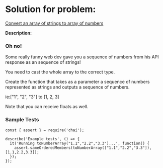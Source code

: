 # Solution for problem:

[Convert an array of strings to array of numbers](https://www.codewars.com/kata/5783d8f3202c0e486c001d23)

**Description:**

### Oh no!

Some really funny web dev gave you a sequence of numbers from his API response as an sequence of strings!

You need to cast the whole array to the correct type.

Create the function that takes as a parameter a sequence of numbers represented as strings and outputs a sequence of numbers.

ie:["1", "2", "3"] to [1, 2, 3]

Note that you can receive floats as well.

### Sample Tests

```plaintext
const { assert } = require('chai');

describe('Example tests', () => {
  it('Running toNumberArray("1.1","2.2","3.3")...', function() {
    assert.sameOrderedMembers(toNumberArray(["1.1","2.2","3.3"]), [1.1,2.2,3.3]);
  });
});
```
